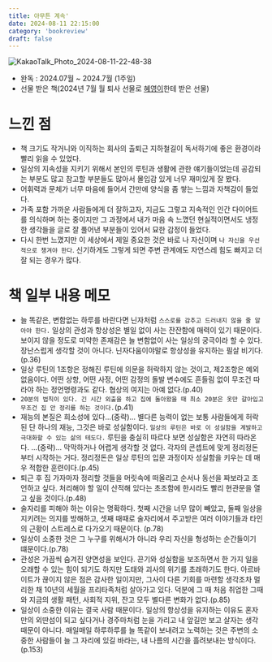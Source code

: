 ```yaml
---
title: 아무튼 계속'
date: 2024-08-11 22:15:00
category: 'bookreview'
draft: false
---
```


![KakaoTalk_Photo_2024-08-11-22-48-38](https://github.com/user-attachments/assets/ff9b65f3-cb9b-4b65-9e35-4329ee21ea30)
 

- 완독 : 2024.07월 ~ 2024.7월 (1주일)
- 선물 받은 책(2024년 7월 월 퇴사 선물로 [혜영이](https://github.com/hit-that-drum)한테 받은 선물)

# 느낀 점
- 책 크기도 작거니와 이직하는 회사의 출퇴근 지하철길이 독서하기에 좋은 환경이라 빨리 읽을 수 있었다.
- 일상의 지속성을 지키기 위해서 본인의 루틴과 생활에 관한 얘기들이었는데 공감되는 부분도 많고 참고할 부분들도 많아서 몰입감 있게 너무 재미있게 잘 봤다. 
- 어휘력과 문체가 너무 마음에 들어서 간만에 양식을 좀 쌓는 느낌과 자책감이 들었다.
- 가족 포함 가까운 사람들에게 더 잘하고자, 지금도 그렇고 지속적인 인간 다이어트를 의식하며 하는 중이지만 그 과정에서 내가 마음 속 느꼈던 현실적이면서도 냉정한 생각들을 글로 잘 풀어낸 부분들이 있어서 묘한 감정이 들었다.
- 다시 한번 느꼈지만 이 세상에서 제일 중요한 것은 바로 나 자신이며 `나 자신을 우선적으로 챙겨야 한다`. 신기하게도 그렇게 되면 주변 관계에도 자연스레 힘도 빠지고 더 잘 되는 경우가 많다.

# 책 일부 내용 메모
- 늘 똑같은, 변함없는 하루를 바란다면 닌자처럼 `스스로를 감추고 드러내지 않을 줄 알아야 한다.` 일상의 관성과 항상성은 별일 없이 사는 잔잔함에 매력이 있기 때문이다. 보이지 않을 정도로 미약한 존재감은 늘 변함없이 사는 일상의 궁극이라 할 수 있다. 장난스럽게 생각할 것이 아니다. 닌자다움이야말로 항상성을 유지하는 필살 비기다.(p.36)
- 일상 루틴의 1조항은 정해진 루틴에 의문을 허락하지 않는 것이고, 제2조항은 예외 없음이다. 어떤 상항, 어떤 사정, 어떤 감정의 돌발 변수에도 흔들림 없이 무조건 따라야 하는 정언명령과도 같다. 협상의 여지는 아예 없다.(p.40)
- `20분의 법칙이 있다. 긴 시간 외출을 하고 집에 돌아왔을 때 최소 20분은 옷만 갈아입고 무조건 집 안 정리를 하는 것이다.`(p.41)
- 재능의 본질은 희소성에 있다...(중략)... 별다른 능력이 없는 보통 사람들에게 허락된 단 하나의 재능, 그것은 바로 성실함이다. `일상의 루틴은 바로 이 성실함을 계발하고 극대화할 수 있는 삶의 테도다.` 루틴을 충실히 따르다 보면 성실함은 자연히 따라온다. ...(중략)... 막막하거나 어렵게 생각할 것 없다. 각자의 콘셉트에 맞게 정리정돈부터 시작하는 거다. 정리정돈은 일상 루틴의 입문 과정이자 성실함을 키우는 데 매우 적합한 훈련이다.(p.45) 
- 퇴근 후 집 가자마자 정리할 것들을 머릿속에 떠올리고 순서나 동선을 짜보라고 조언하고 싶다. 처리해야 할 일이 산적해 있다는 초조함에 한시라도 빨리 현관문을 열고 싶을 것이다.(p.48)
- 술자리를 피해야 하는 이유는 명확하다. 첫째 시간을 너무 많이 빼았고, 둘째 일상을 지키려는 의지를 방해하고, 셋째 때때로 술자리에서 주고받은 여러 이야기들과 타인의 근황이 스트레스로 다가오기 때문이다. (p.78)
- 일상이 소중한 것은 그 누구를 위해서가 아니라 우리 자신을 형성하는 순간들이기 떄문이다.(p.78)
- 관성은 가끔씩 숨겨진 양면성을 보인다. 끈기와 성실함을 보조하면서 한 가지 일을 오래할 수 있는 힘이 되기도 하지만 도태와 괴사의 위기를 초래하기도 한다. 아르바이트가 끊이지 않은 점은 감사한 일이지만, 그사이 다른 기회를 마련할 생각조차 멀리한 채 10년의 세월을 프리타족처럼 살아가고 있다. 덕분에 그 때 처음 취업한 그때와 지금의 생활 패턴, 사회적 지위, 잔고 모두 별다른 변화가 없다.(p.85)
- 일상이 소중한 이유는 결국 사람 때문이다. 일상의 항상성을 유지하는 이유도 혼자만의 외딴섬이 되고 싶다거나 경주마처럼 눈을 가리고 내 앞길만 보고 살자는 생각 때문이 아니다. 매일매일 하루하루를 늘 똑같이 보내려고 노력하는 것은 주변의 소중한 사람들이 늘 그 자리에 있길 바라는, 내 나름의 시간을 흘려보내는 방식이다.(p.153)